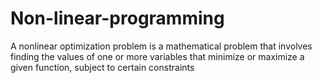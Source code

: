 # Non-linear-programming
A nonlinear optimization problem is a mathematical problem that involves finding the values of one or more variables that minimize or maximize a given function, subject to certain constraints
